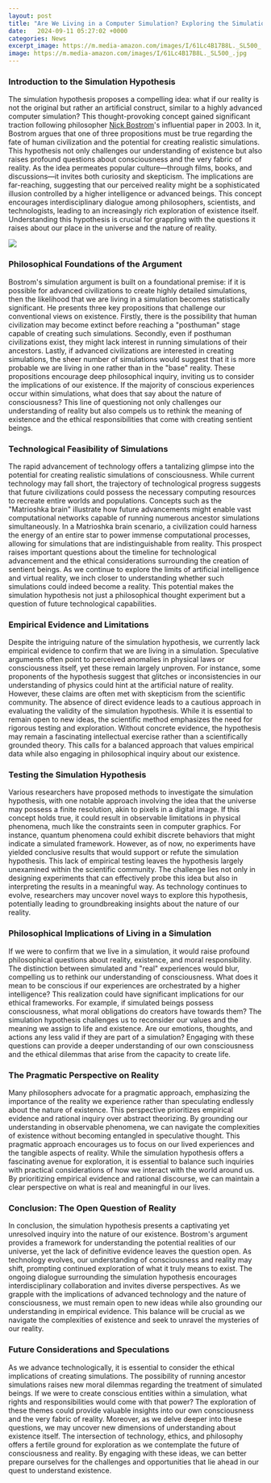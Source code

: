 ```yaml
---
layout: post
title: "Are We Living in a Computer Simulation? Exploring the Simulation Hypothesis"
date:   2024-09-11 05:27:02 +0000
categories: News
excerpt_image: https://m.media-amazon.com/images/I/61Lc4B17B8L._SL500_.jpg
image: https://m.media-amazon.com/images/I/61Lc4B17B8L._SL500_.jpg
---
```


### Introduction to the Simulation Hypothesis
The simulation hypothesis proposes a compelling idea: what if our reality is not the original but rather an artificial construct, similar to a highly advanced computer simulation? This thought-provoking concept gained significant traction following philosopher [Nick Bostrom](https://more.io.vn/en/Nick_Bostrom)'s influential paper in 2003. In it, Bostrom argues that one of three propositions must be true regarding the fate of human civilization and the potential for creating realistic simulations. This hypothesis not only challenges our understanding of existence but also raises profound questions about consciousness and the very fabric of reality.
As the idea permeates popular culture—through films, books, and discussions—it invites both curiosity and skepticism. The implications are far-reaching, suggesting that our perceived reality might be a sophisticated illusion controlled by a higher intelligence or advanced beings. This concept encourages interdisciplinary dialogue among philosophers, scientists, and technologists, leading to an increasingly rich exploration of existence itself. Understanding this hypothesis is crucial for grappling with the questions it raises about our place in the universe and the nature of reality.

![](https://m.media-amazon.com/images/I/61Lc4B17B8L._SL500_.jpg)
### Philosophical Foundations of the Argument
Bostrom's simulation argument is built on a foundational premise: if it is possible for advanced civilizations to create highly detailed simulations, then the likelihood that we are living in a simulation becomes statistically significant. He presents three key propositions that challenge our conventional views on existence. Firstly, there is the possibility that human civilization may become extinct before reaching a "posthuman" stage capable of creating such simulations. Secondly, even if posthuman civilizations exist, they might lack interest in running simulations of their ancestors. Lastly, if advanced civilizations are interested in creating simulations, the sheer number of simulations would suggest that it is more probable we are living in one rather than in the "base" reality.
These propositions encourage deep philosophical inquiry, inviting us to consider the implications of our existence. If the majority of conscious experiences occur within simulations, what does that say about the nature of consciousness? This line of questioning not only challenges our understanding of reality but also compels us to rethink the meaning of existence and the ethical responsibilities that come with creating sentient beings.
### Technological Feasibility of Simulations
The rapid advancement of technology offers a tantalizing glimpse into the potential for creating realistic simulations of consciousness. While current technology may fall short, the trajectory of technological progress suggests that future civilizations could possess the necessary computing resources to recreate entire worlds and populations. Concepts such as the "Matrioshka brain" illustrate how future advancements might enable vast computational networks capable of running numerous ancestor simulations simultaneously.
In a Matrioshka brain scenario, a civilization could harness the energy of an entire star to power immense computational processes, allowing for simulations that are indistinguishable from reality. This prospect raises important questions about the timeline for technological advancement and the ethical considerations surrounding the creation of sentient beings. As we continue to explore the limits of artificial intelligence and virtual reality, we inch closer to understanding whether such simulations could indeed become a reality. This potential makes the simulation hypothesis not just a philosophical thought experiment but a question of future technological capabilities.
### Empirical Evidence and Limitations
Despite the intriguing nature of the simulation hypothesis, we currently lack empirical evidence to confirm that we are living in a simulation. Speculative arguments often point to perceived anomalies in physical laws or consciousness itself, yet these remain largely unproven. For instance, some proponents of the hypothesis suggest that glitches or inconsistencies in our understanding of physics could hint at the artificial nature of reality. However, these claims are often met with skepticism from the scientific community.
The absence of direct evidence leads to a cautious approach in evaluating the validity of the simulation hypothesis. While it is essential to remain open to new ideas, the scientific method emphasizes the need for rigorous testing and exploration. Without concrete evidence, the hypothesis may remain a fascinating intellectual exercise rather than a scientifically grounded theory. This calls for a balanced approach that values empirical data while also engaging in philosophical inquiry about our existence.
### Testing the Simulation Hypothesis
Various researchers have proposed methods to investigate the simulation hypothesis, with one notable approach involving the idea that the universe may possess a finite resolution, akin to pixels in a digital image. If this concept holds true, it could result in observable limitations in physical phenomena, much like the constraints seen in computer graphics. For instance, quantum phenomena could exhibit discrete behaviors that might indicate a simulated framework.
However, as of now, no experiments have yielded conclusive results that would support or refute the simulation hypothesis. This lack of empirical testing leaves the hypothesis largely unexamined within the scientific community. The challenge lies not only in designing experiments that can effectively probe this idea but also in interpreting the results in a meaningful way. As technology continues to evolve, researchers may uncover novel ways to explore this hypothesis, potentially leading to groundbreaking insights about the nature of our reality.
### Philosophical Implications of Living in a Simulation
If we were to confirm that we live in a simulation, it would raise profound philosophical questions about reality, existence, and moral responsibility. The distinction between simulated and "real" experiences would blur, compelling us to rethink our understanding of consciousness. What does it mean to be conscious if our experiences are orchestrated by a higher intelligence? 
This realization could have significant implications for our ethical frameworks. For example, if simulated beings possess consciousness, what moral obligations do creators have towards them? The simulation hypothesis challenges us to reconsider our values and the meaning we assign to life and existence. Are our emotions, thoughts, and actions any less valid if they are part of a simulation? Engaging with these questions can provide a deeper understanding of our own consciousness and the ethical dilemmas that arise from the capacity to create life.
### The Pragmatic Perspective on Reality
Many philosophers advocate for a pragmatic approach, emphasizing the importance of the reality we experience rather than speculating endlessly about the nature of existence. This perspective prioritizes empirical evidence and rational inquiry over abstract theorizing. By grounding our understanding in observable phenomena, we can navigate the complexities of existence without becoming entangled in speculative thought.
This pragmatic approach encourages us to focus on our lived experiences and the tangible aspects of reality. While the simulation hypothesis offers a fascinating avenue for exploration, it is essential to balance such inquiries with practical considerations of how we interact with the world around us. By prioritizing empirical evidence and rational discourse, we can maintain a clear perspective on what is real and meaningful in our lives.
### Conclusion: The Open Question of Reality
In conclusion, the simulation hypothesis presents a captivating yet unresolved inquiry into the nature of our existence. Bostrom's argument provides a framework for understanding the potential realities of our universe, yet the lack of definitive evidence leaves the question open. As technology evolves, our understanding of consciousness and reality may shift, prompting continued exploration of what it truly means to exist.
The ongoing dialogue surrounding the simulation hypothesis encourages interdisciplinary collaboration and invites diverse perspectives. As we grapple with the implications of advanced technology and the nature of consciousness, we must remain open to new ideas while also grounding our understanding in empirical evidence. This balance will be crucial as we navigate the complexities of existence and seek to unravel the mysteries of our reality.
### Future Considerations and Speculations
As we advance technologically, it is essential to consider the ethical implications of creating simulations. The possibility of running ancestor simulations raises new moral dilemmas regarding the treatment of simulated beings. If we were to create conscious entities within a simulation, what rights and responsibilities would come with that power? The exploration of these themes could provide valuable insights into our own consciousness and the very fabric of reality.
Moreover, as we delve deeper into these questions, we may uncover new dimensions of understanding about existence itself. The intersection of technology, ethics, and philosophy offers a fertile ground for exploration as we contemplate the future of consciousness and reality. By engaging with these ideas, we can better prepare ourselves for the challenges and opportunities that lie ahead in our quest to understand existence.